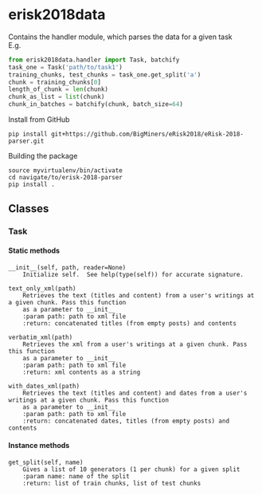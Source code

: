# erisk2018data
Contains the handler module, which parses the data for a given task  
E.g.

```python
from erisk2018data.handler import Task, batchify
task_one = Task('path/to/task1')
training_chunks, test_chunks = task_one.get_split('a')
chunk = training_chunks[0]
length_of_chunk = len(chunk) 
chunk_as_list = list(chunk)
chunk_in_batches = batchify(chunk, batch_size=64)
```

Install from GitHub

```
pip install git+https://github.com/BigMiners/eRisk2018/eRisk-2018-parser.git
```

Building the package

```
source myvirtualenv/bin/activate
cd navigate/to/erisk-2018-parser
pip install .
```
## Classes 

### Task 
    
#### Static methods

    __init__(self, path, reader=None)  
        Initialize self.  See help(type(self)) for accurate signature.
        
    text_only_xml(path)
        Retrieves the text (titles and content) from a user's writings at a given chunk. Pass this function
        as a parameter to __init__
        :param path: path to xml file
        :return: concatenated titles (from empty posts) and contents

    verbatim_xml(path)
        Retrieves the xml from a user's writings at a given chunk. Pass this function
        as a parameter to __init__
        :param path: path to xml file
        :return: xml contents as a string

    with_dates_xml(path)
        Retrieves the text (titles and content) and dates from a user's writings at a given chunk. Pass this function
        as a parameter to __init__
        :param path: path to xml file
        :return: concatenated dates, titles (from empty posts) and contents
        

#### Instance methods  

    get_split(self, name)
        Gives a list of 10 generators (1 per chunk) for a given split
        :param name: name of the split
        :return: list of train chunks, list of test chunks
